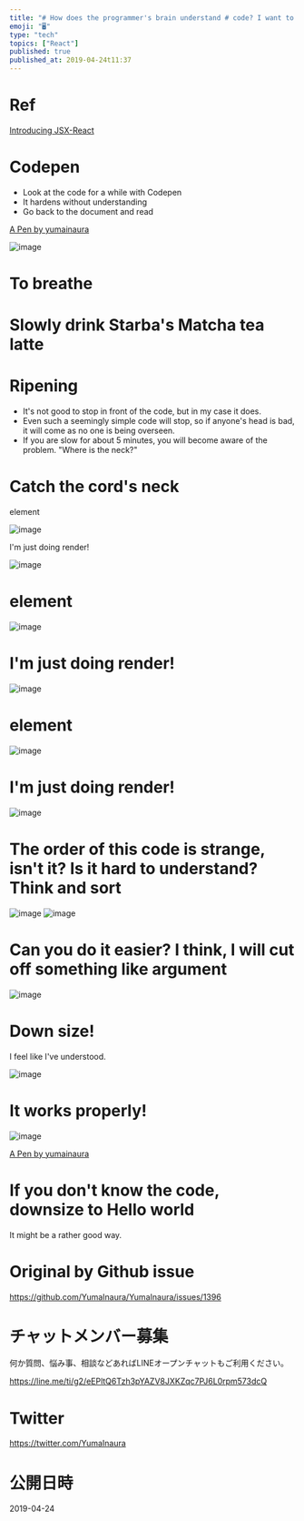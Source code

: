 ```yaml
---
title: "# How does the programmer's brain understand # code? I want to downsiz"
emoji: "🖥"
type: "tech"
topics: ["React"]
published: true
published_at: 2019-04-24t11:37
---
```


# Ref 

[Introducing JSX-React](https://reactjs.org/docs/introducing-jsx.html)

# Codepen 

- Look at the code for a while with Codepen 
- It hardens without understanding 
- Go back to the document and read 

[A Pen by yumainaura](https://codepen.io/pen?&editable=true&editors=0010)

![image](https://user-images.githubusercontent.com/13635059/56621517-bff9e200-6667-11e9-8435-7f39cba1fb32.png)

# To breathe 

# Slowly drink Starba's Matcha tea latte 

# Ripening 

- It's not good to stop in front of the code, but in my case it does. 
- Even such a seemingly simple code will stop, so if anyone's head is bad, it will come as no one is being overseen. 
- If you are slow for about 5 minutes, you will become aware of the problem. "Where is the neck?" 

# Catch the cord's neck 

element

![image](https://user-images.githubusercontent.com/13635059/56621590-00f1f680-6668-11e9-9d30-7b2b77f25efd.png)

I'm just doing render!

![image](https://user-images.githubusercontent.com/13635059/56621591-02232380-6668-11e9-97f1-68d3b773f549.png)

# element 

![image](https://user-images.githubusercontent.com/13635059/56621590-00f1f680-6668-11e9-9d30-7b2b77f25efd.png)

# I'm just doing render! 

![image](https://user-images.githubusercontent.com/13635059/56621591-02232380-6668-11e9-97f1-68d3b773f549.png)

# element 

![image](https://user-images.githubusercontent.com/13635059/56621590-00f1f680-6668-11e9-9d30-7b2b77f25efd.png)

# I'm just doing render! 

![image](https://user-images.githubusercontent.com/13635059/56621591-02232380-6668-11e9-97f1-68d3b773f549.png)

# The order of this code is strange, isn't it? Is it hard to understand? Think and sort 

![image](https://user-images.githubusercontent.com/13635059/56621692-647c2400-6668-11e9-9ce6-6652bbd67b46.png) ![image](https://user-images.githubusercontent.com/13635059/56621693-65ad5100-6668-11e9-8ced-ef4035b7c684.png)

# Can you do it easier? I think, I will cut off something like argument 

![image](https://user-images.githubusercontent.com/13635059/56621713-7f4e9880-6668-11e9-9b7e-66808d17e156.png)

# Down size! 

I feel like I've understood.

![image](https://user-images.githubusercontent.com/13635059/56621888-2cc1ac00-6669-11e9-8e16-422ae7ae9dbd.png)

# It works properly! 

![image](https://user-images.githubusercontent.com/13635059/56621902-32b78d00-6669-11e9-9ff5-b54becaff8d7.png)

[A Pen by yumainaura](https://codepen.io/yumainaura/pen/PgyPvp?&editable=true&editors=0010)

# If you don't know the code, downsize to Hello world 

It might be a rather good way.



# Original by Github issue

https://github.com/YumaInaura/YumaInaura/issues/1396








<!-- Update From Qiita API -->

# チャットメンバー募集


何か質問、悩み事、相談などあればLINEオープンチャットもご利用ください。

https://line.me/ti/g2/eEPltQ6Tzh3pYAZV8JXKZqc7PJ6L0rpm573dcQ





# Twitter


https://twitter.com/YumaInaura


<!-- Update From Qiita API -->



# 公開日時

2019-04-24
